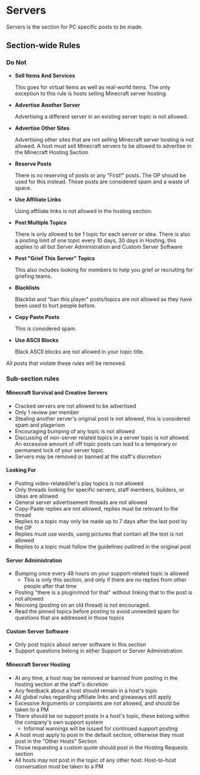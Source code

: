 # Servers

Servers is the section for PC specific posts to be made. 

## Section-wide Rules

### Do Not

* __Sell Items And Services__
    
    This goes for virtual items as well as real-world items. The only exception to this rule is hosts selling Minecraft server hosting.

* __Advertise Another Server__

  Advertising a different server in an existing server topic is not allowed.
      
* __Advertise Other Sites__
    
    Advertising other sites that are not selling Minecraft server hosting is not allowed. A host must sell Minecraft servers to be allowed to advertise in the Minecraft Hosting Section
    
* __Reserve Posts__

  There is no reserving of posts or any "First!" posts. The OP should be used for this instead. These posts are considered spam and a waste of space.
  
* __Use Affiliate Links__

  Using affiliate links is not allowed in the hosting section.
  
* __Post Multiple Topics__

  There is only allowed to be 1 topic for each server or idea. There is also a posting limit of one topic every 10 days, 30 days in Hosting, this applies to all but Server Administration and Custom Server Software
  
* __Post "Grief This Server" Topics__ 

  This also includes looking for members to help you grief or recruiting for griefing teams.
  
* __Blacklists__

  Blacklist and "ban this player" posts/topics are not allowed as they have been used to hurt people before.
  
* __Copy Paste Posts__

  This is considered spam.

* __Use ASCII Blocks__

  Black ASCII blocks are not allowed in your topic title.

All posts that violate these rules will be removed.

### Sub-section rules

#### Minecraft Survival and Creative Servers

* Cracked servers are not allowed to be advertised
* Only 1 review per member
* Stealing another server's original post is not allowed, this is considered spam and plagerism
* Encouraging bumping of any topic is not allowed
* Discussing of non-server related topics in a server topic is not allowed. An excessive amount of off topic posts can lead to a temporary or permanent lock of your server topic.
* Servers may be removed or banned at the staff's discretion

#### Looking For

* Posting video-related/let's play topics is not allowed
* Only threads looking for specific servers, staff members, builders, or ideas are allowed
* General server advertisement threads are not allowed
* Copy-Paste replies are not allowed, replies must be relevant to the thread
* Replies to a topic may only be made up to 7 days after the last post by the OP
* Replies must use words, using pictures that contain all the text is not allowed
* Replies to a topic must follow the guidelines outlined in the original post

#### Server Administration

* Bumping once every 48 hours on your support-related topic is allowed
    * This is only this section, and only if there are no replies from other people after that time
* Posting "there is a plugin/mod for that" without linking that to the post is not allowed
* Necroing (posting on an old thread) is not encouraged. 
* Read the pinned topics before posting to avoid unneeded spam for questions that are addressed in those topics
    
#### Custom Server Software

* Only post topics about server software in this section
* Support questions belong in either Support or Server Administration

#### Minecraft Server Hosting

* At any time, a host may be removed or banned from posting in the hosting section at the staff's dicretion
* Any feedback about a host should remain in a host's topic
* All global rules regarding affiliate links and giveaways still apply
* Excessive Arguments or complaints are not allowed, and should be taken to a PM
* There should be no support posts in a host's topic, these belong within the company's own support system
    * Informal warnings will be issued for continued support posting
* A host must apply to post in the default section, otherwise they must post in the "Other Hosts" Section
* Those requesting a custom quote should post in the Hosting Requests section
* All hosts may not post in the topic of any other host. Host-to-host conversation must be taken to a PM